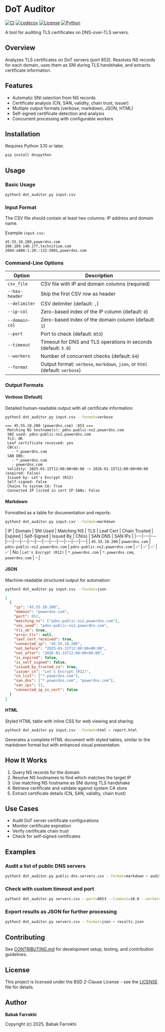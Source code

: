 # DoT Auditor

[![CI](https://github.com/farrokhi/dot-auditor/actions/workflows/ci.yml/badge.svg)](https://github.com/farrokhi/dot-auditor/actions/workflows/ci.yml)
[![codecov](https://codecov.io/gh/farrokhi/dot-auditor/branch/main/graph/badge.svg)](https://codecov.io/gh/farrokhi/dot-auditor)
[![License](https://img.shields.io/badge/License-BSD_2--Clause-blue.svg)](LICENSE)
[![Python](https://img.shields.io/badge/python-3.10+-blue.svg)](https://www.python.org/downloads/)

A tool for auditing TLS certificates on DNS-over-TLS servers.

## Overview

Analyzes TLS certificates on DoT servers (port 853). Resolves NS records for each domain, uses them as SNI during TLS handshake, and extracts certificate information.

## Features

- Automatic SNI selection from NS records
- Certificate analysis (CN, SAN, validity, chain trust, issuer)
- Multiple output formats (verbose, markdown, JSON, HTML)
- Self-signed certificate detection and analysis
- Concurrent processing with configurable workers

## Installation

Requires Python 3.10 or later.

```bash
pip install dnspython
```

## Usage

### Basic Usage

```bash
python3 dot_auditor.py input.csv
```

### Input Format

The CSV file should contain at least two columns: IP address and domain name.

Example `input.csv`:
```csv
45.55.10.200,powerdns.com
206.189.140.177,technitium.com
2604:a880:1:20::132:5001,powerdns.com
```

### Command-Line Options

| Option | Description |
|--------|-------------|
| `csv_file` | CSV file with IP and domain columns (required) |
| `--has-header` | Skip the first CSV row as header |
| `--delimiter` | CSV delimiter (default: `,`) |
| `--ip-col` | Zero-based index of the IP column (default: `0`) |
| `--domain-col` | Zero-based index of the domain column (default: `1`) |
| `--port` | Port to check (default: `853`) |
| `--timeout` | Timeout for DNS and TLS operations in seconds (default: `5.0`) |
| `--workers` | Number of concurrent checks (default: `64`) |
| `--format` | Output format: `verbose`, `markdown`, `json`, or `html` (default: `verbose`) |

### Output Formats

#### Verbose (Default)

Detailed human-readable output with all certificate information:

```bash
python3 dot_auditor.py input.csv --format=verbose
```

```
=== 45.55.10.200 (powerdns.com) :853 ===
 Matching NS hostname(s): pdns-public-ns2.powerdns.com
 SNI used: pdns-public-ns2.powerdns.com
 TLS: OK
 Leaf certificate received: yes
 CN(s):
   - *.powerdns.com
 SAN DNS:
   - *.powerdns.com
   - powerdns.com
 Validity: 2025-01-15T12:00:00+00:00 -> 2026-01-15T12:00:00+00:00 (expired: False)
 Issued by: Let's Encrypt (R12)
 Self-signed: False
 Chains to system CA: True
 Connected IP listed in cert IP SANs: False
```

#### Markdown

Formatted as a table for documentation and reports:

```bash
python3 dot_auditor.py input.csv --format=markdown
```

| IP | Domain | SNI Used | Matching NS | TLS | Leaf Cert | Chain Trusted | Expired | Self-Signed | Issued By | CN(s) | SAN DNS | SAN IPs |
|---|---|---|---|---|---|---|---|---|---|---|---|---|---|
| `45.55.10.200` | `powerdns.com` | `pdns-public-ns2.powerdns.com` | `pdns-public-ns2.powerdns.com` | ✅ | ✅ | ✅ | ✅ | No | `Let's Encrypt (R12)` | `*.powerdns.com` | `*.powerdns.com`, `powerdns.com` | - |

#### JSON

Machine-readable structured output for automation:

```bash
python3 dot_auditor.py input.csv --format=json
```

```json
[
  {
    "ip": "45.55.10.200",
    "domain": "powerdns.com",
    "port": 853,
    "matching_ns": ["pdns-public-ns2.powerdns.com"],
    "sni_used": "pdns-public-ns2.powerdns.com",
    "tls_ok": true,
    "error_tls": null,
    "leaf_cert_received": true,
    "connected_ip": "45.55.10.200",
    "not_before": "2025-01-15T12:00:00+00:00",
    "not_after": "2026-01-15T12:00:00+00:00",
    "is_expired": false,
    "is_self_signed": false,
    "issued_by_trusted_ca": true,
    "issuer_cn": "Let's Encrypt (R12)",
    "cn_list": ["*.powerdns.com"],
    "san_dns": ["*.powerdns.com", "powerdns.com"],
    "san_ips": [],
    "connected_ip_in_cert": false
  }
]
```

#### HTML

Styled HTML table with inline CSS for web viewing and sharing:

```bash
python3 dot_auditor.py input.csv --format=html > report.html
```

Generates a complete HTML document with styled tables, similar to the markdown format but with enhanced visual presentation.

## How It Works

1. Query NS records for the domain
2. Resolve NS hostnames to find which matches the target IP
3. Use matching NS hostname as SNI during TLS handshake
4. Retrieve certificate and validate against system CA store
5. Extract certificate details (CN, SAN, validity, chain trust)

## Use Cases

- Audit DoT server certificate configurations
- Monitor certificate expiration
- Verify certificate chain trust
- Check for self-signed certificates

## Examples

### Audit a list of public DNS servers

```bash
python3 dot_auditor.py public-dns-servers.csv --format=markdown > audit-report.md
```

### Check with custom timeout and port

```bash
python3 dot_auditor.py servers.csv --port=8853 --timeout=10.0 --workers=32
```

### Export results as JSON for further processing

```bash
python3 dot_auditor.py servers.csv --format=json > results.json
```

## Contributing

See [CONTRIBUTING.md](CONTRIBUTING.md) for development setup, testing, and contribution guidelines.

## License

This project is licensed under the BSD 2-Clause License - see the [LICENSE](LICENSE) file for details.

## Author

**Babak Farrokhi**

Copyright (c) 2025, Babak Farrokhi
